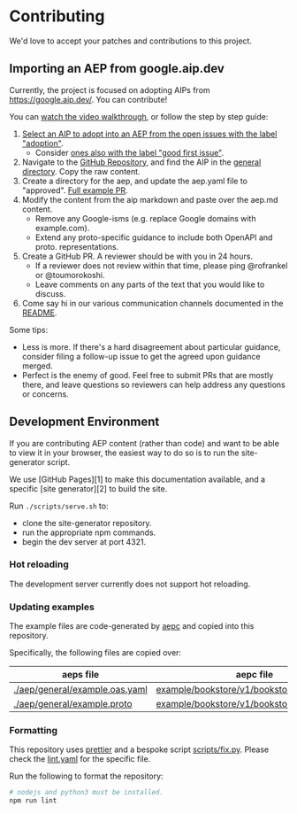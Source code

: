 # Contributing

We'd love to accept your patches and contributions to this project.

## Importing an AEP from google.aip.dev

Currently, the project is focused on adopting AIPs from
https://google.aip.dev/. You can contribute!

You can
[watch the video walkthrough](https://drive.google.com/file/d/1hCBxfTJPINVUpTLnzccJy4pFXZhQQMd3/view?usp=sharing),
or follow the step by step guide:

1. [Select an AIP to adopt into an AEP from the open issues with the label "adoption"](https://github.com/aep-dev/aep.dev/labels/adoption).
   - Consider
     [ones also with the label "good first issue"](https://github.com/aep-dev/aep.dev/issues?q=is%3Aopen+label%3A%22good+first+issue%22+label%3Aadoption).
1. Navigate to the
   [GitHub Repository](https://github.com/aip-dev/google.aip.dev), and find the
   AIP in the
   [general directory](https://github.com/aip-dev/google.aip.dev/tree/master/aip/general).
   Copy the raw content.
1. Create a directory for the aep, and update the aep.yaml file to "approved".
   [Full example PR](https://github.com/aep-dev/aep.dev/pull/77/files).
1. Modify the content from the aip markdown and paste over the aep.md content.
   - Remove any Google-isms (e.g. replace Google domains with example.com).
   - Extend any proto-specific guidance to include both OpenAPI and proto.
     representations.
1. Create a GitHub PR. A reviewer should be with you in 24 hours.
   - If a reviewer does not review within that time, please ping @rofrankel or
     @toumorokoshi.
   - Leave comments on any parts of the text that you would like to discuss.
1. Come say hi in our various communication channels documented in the
   [README](README.md#learn-and-connect).

Some tips:

- Less is more. If there's a hard disagreement about particular guidance,
  consider filing a follow-up issue to get the agreed upon guidance merged.
- Perfect is the enemy of good. Feel free to submit PRs that are mostly there,
  and leave questions so reviewers can help address any questions or concerns.

## Development Environment

If you are contributing AEP content (rather than code) and want to be able to
view it in your browser, the easiest way to do so is to run the site-generator
script.

We use [GitHub Pages][1] to make this documentation available, and a specific
[site generator][2] to build the site.

Run `./scripts/serve.sh` to:

- clone the site-generator repository.
- run the appropriate npm commands.
- begin the dev server at port 4321.

### Hot reloading

The development server currently does not support hot reloading.

### Updating examples

The example files are code-generated by [aepc](https://github.com/aep-dev/aepc)
and copied into this repository.

Specifically, the following files are copied over:

| aeps file                                                        | aepc file                                                                                                                            |
| ---------------------------------------------------------------- | ------------------------------------------------------------------------------------------------------------------------------------ |
| [./aep/general/example.oas.yaml](./aep/general/example.oas.yaml) | [example/bookstore/v1/bookstore_openapi.json](https://github.com/aep-dev/aepc/blob/main/example/bookstore/v1/bookstore_openapi.json) |
| [./aep/general/example.proto](./aep/general/example.proto)       | [example/bookstore/v1/bookstore.proto](https://github.com/aep-dev/aepc/blob/main/example/bookstore/v1/bookstore.proto)               |

### Formatting

This repository uses [prettier](https://prettier.io/) and a bespoke script
[scripts/fix.py](scripts/fix.py). Please check the
[lint.yaml](https://github.com/aep-dev/aeps/blob/main/.github/workflows/lint.yaml)
for the specific file.

Run the following to format the repository:

```bash
# nodejs and python3 must be installed.
npm run lint
```
